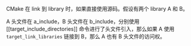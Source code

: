 CMake 在 link 到 library 时，如果直接使用源码。假设有两个 library A 和 B。

A 头文件在 a_include，B 头文件在 b_include，分别使用 [[target_include_directories]] 命令进行了头文件引入，那么如果 A 使用 `target_link_libraries` 链接到 B，那么 A 也有 B 头文件的访问权。
